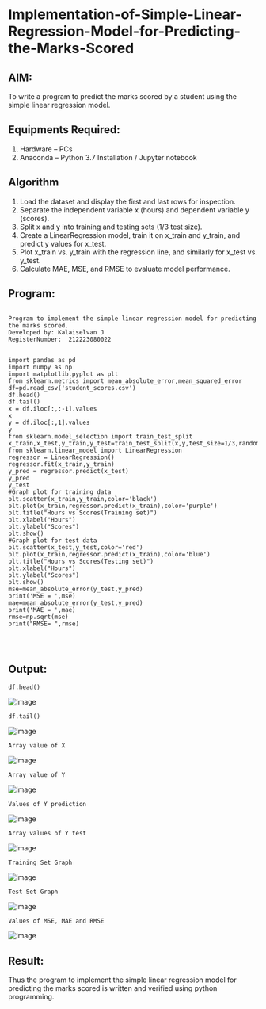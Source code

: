# Implementation-of-Simple-Linear-Regression-Model-for-Predicting-the-Marks-Scored

## AIM:
To write a program to predict the marks scored by a student using the simple linear regression model.

## Equipments Required:
1. Hardware – PCs
2. Anaconda – Python 3.7 Installation / Jupyter notebook

## Algorithm
1. Load the dataset and display the first and last rows for inspection.
2. Separate the independent variable x (hours) and dependent variable y (scores).
3. Split x and y into training and testing sets (1/3 test size).
4. Create a LinearRegression model, train it on x_train and y_train, and predict y values for x_test.
5. Plot x_train vs. y_train with the regression line, and similarly for x_test vs. y_test.
6. Calculate MAE, MSE, and RMSE to evaluate model performance.
## Program:
```

Program to implement the simple linear regression model for predicting the marks scored.
Developed by: Kalaiselvan J
RegisterNumber:  212223080022


```
```
import pandas as pd
import numpy as np
import matplotlib.pyplot as plt
from sklearn.metrics import mean_absolute_error,mean_squared_error
df=pd.read_csv('student_scores.csv')
df.head()
df.tail()
x = df.iloc[:,:-1].values
x
y = df.iloc[:,1].values
y
from sklearn.model_selection import train_test_split
x_train,x_test,y_train,y_test=train_test_split(x,y,test_size=1/3,random_state=0)
from sklearn.linear_model import LinearRegression
regressor = LinearRegression()
regressor.fit(x_train,y_train)
y_pred = regressor.predict(x_test)
y_pred
y_test
#Graph plot for training data
plt.scatter(x_train,y_train,color='black')
plt.plot(x_train,regressor.predict(x_train),color='purple')
plt.title("Hours vs Scores(Training set)")
plt.xlabel("Hours")
plt.ylabel("Scores")
plt.show()
#Graph plot for test data
plt.scatter(x_test,y_test,color='red')
plt.plot(x_train,regressor.predict(x_train),color='blue')
plt.title("Hours vs Scores(Testing set)")
plt.xlabel("Hours")
plt.ylabel("Scores")
plt.show()
mse=mean_absolute_error(y_test,y_pred)
print('MSE = ',mse)
mae=mean_absolute_error(y_test,y_pred)
print('MAE = ',mae)
rmse=np.sqrt(mse)
print("RMSE= ",rmse)




```

## Output:
```
df.head()
```
![image](https://github.com/user-attachments/assets/b4b38907-6efa-4a5f-a0e4-47f15f0729e5)
```
df.tail()
```
![image](https://github.com/user-attachments/assets/503457c3-aca3-47aa-a49c-261088fa9138)
```
Array value of X
```
![image](https://github.com/user-attachments/assets/0daf29ea-913a-4eab-8c31-44f1411bad14)
```
Array value of Y
```
![image](https://github.com/user-attachments/assets/e3cd164a-f262-4edf-adc7-c03a2505605d)
```
Values of Y prediction
```
![image](https://github.com/user-attachments/assets/788569d4-6f0f-4de6-ba94-c28ea7abacfb)
```
Array values of Y test
```
![image](https://github.com/user-attachments/assets/45e8ef69-f624-4bf2-a7cd-27bc43ad6b54)
```
Training Set Graph
```
![image](https://github.com/user-attachments/assets/3c5ff8f8-6e2b-48be-91fd-efdf9cfce059)
```
Test Set Graph
```
![image](https://github.com/user-attachments/assets/ac6344fe-6131-481c-8d23-8d8c84a9d190)
```
Values of MSE, MAE and RMSE
```
![image](https://github.com/user-attachments/assets/3bd9c1a4-a328-4a0e-accf-ac8d67a02a96)






## Result:
Thus the program to implement the simple linear regression model for predicting the marks scored is written and verified using python programming.
